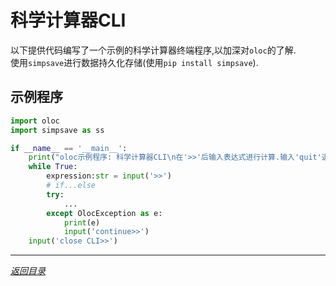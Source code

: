 # 科学计算器CLI  

以下提供代码编写了一个示例的科学计算器终端程序,以加深对`oloc`的了解.  
使用`simpsave`进行数据持久化存储(使用`pip install simpsave`).  

## 示例程序  

```python
import oloc
import simpsave as ss

if __name__ == '__main__':
    print("oloc示例程序: 科学计算器CLI\n在'>>'后输入表达式进行计算.输入'quit'退出,`help`获取帮助")  
    while True:
        expression:str = input('>>')
        # if...else
        try:
            ...
        except OlocException as e:
            print(e)
            input('continue>>')
    input('close CLI>>')
```

---  
*[返回目录](使用教程目录.md)*  